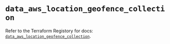 # `data_aws_location_geofence_collection`

Refer to the Terraform Registory for docs: [`data_aws_location_geofence_collection`](https://registry.terraform.io/providers/hashicorp/aws/5.9.0/docs/data-sources/location_geofence_collection).
